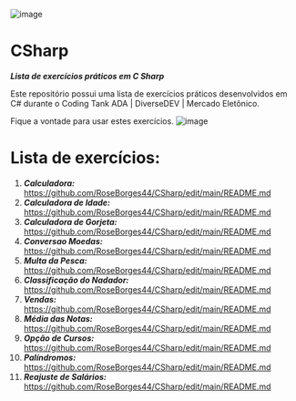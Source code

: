 
![image](https://github.com/RoseBorges44/CSharp/assets/122793017/b1fca932-bbda-41da-a4cc-3576894cdba8)


# CSharp

***Lista de exercícios práticos em C Sharp***

Este repositório possui uma lista de exercícios práticos desenvolvidos em C# durante o Coding Tank ADA | DiverseDEV | Mercado Eletônico.

Fique a vontade para usar estes exercícios. 
![image](https://github.com/RoseBorges44/CSharp/assets/122793017/2ee7a6dc-aea4-413f-9259-2626b1a6f2d2)



# Lista de exercícios:

1. ***Calculadora:***  <br/>https://github.com/RoseBorges44/CSharp/edit/main/README.md
2. ***Calculadora de Idade:*** <br/>https://github.com/RoseBorges44/CSharp/edit/main/README.md
3. ***Calculadora de Gorjeta:*** <br/>https://github.com/RoseBorges44/CSharp/edit/main/README.md
4. ***Conversao Moedas:*** <br/>https://github.com/RoseBorges44/CSharp/edit/main/README.md
5. ***Multa da Pesca:*** <br/>https://github.com/RoseBorges44/CSharp/edit/main/README.md
6. ***Classificação do Nadador:*** <br/>https://github.com/RoseBorges44/CSharp/edit/main/README.md
7. ***Vendas:*** <br/>https://github.com/RoseBorges44/CSharp/edit/main/README.md
8. ***Média das Notas:*** <br/>https://github.com/RoseBorges44/CSharp/edit/main/README.md
9. ***Opção de Cursos:*** <br/>https://github.com/RoseBorges44/CSharp/edit/main/README.md
10. ***Palíndromos:*** <br/>https://github.com/RoseBorges44/CSharp/edit/main/README.md
11. ***Reajuste de Salários:*** <br/>https://github.com/RoseBorges44/CSharp/edit/main/README.md



